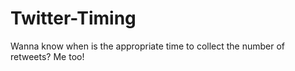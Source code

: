 # Twitter-Timing
Wanna know when is the appropriate time to collect the number of retweets? Me too!
